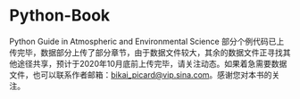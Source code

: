 # Python-Book
Python Guide in Atmospheric and Environmental Science
部分个例代码已上传完毕，数据部分上传了部分章节，由于数据文件较大，其余的数据文件正寻找其他途径共享，预计于2020年10月底前上传完毕，请关注动态。如果着急需要数据文件，也可以联系作者邮箱：bikai_picard@vip.sina.com。感谢您对本书的关注。
